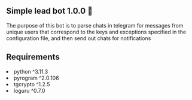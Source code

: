 <h2>Simple lead bot 1.0.0 🤖</h2>
<p>The purpose of this bot is to parse chats in telegram for messages from unique users that correspond to the keys and exceptions specified in the configuration file, and then send out chats for notifications</p>
<h2>Requirements</h2>
<li>python     ^3.11.3</li>
<li>pyrogram   ^2.0.106</li>
<li>tgcrypto   ^1.2.5</li>    
<li>loguru     ^0.7.0</li> 